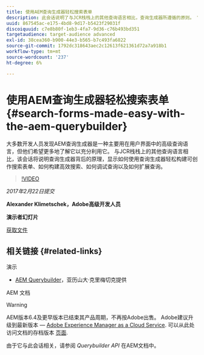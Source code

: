 ```yaml
---
title: 使用AEM查询生成器轻松搜索表单
description: 此会话说明了与JCR栈栈上的其他查询语言相比，查询生成器所遵循的原则。 它显示了如何使用它轻松构建可创作的搜索表单、如何构建高效的搜索、如何调试查询以及如何扩展它。
uuid: 867545ac-e175-4bd8-9d17-b5423f29031f
discoiquuid: c7e8b80f-1eb3-4fa7-9d36-c76b493bd351
targetaudience: target-audience advanced
exl-id: 38cea360-b900-44e3-b565-b7c493fa6822
source-git-commit: 1792dc318643aec2c12613f621361d72a7a918b1
workflow-type: tm+mt
source-wordcount: '237'
ht-degree: 6%

---
```


# 使用AEM查询生成器轻松搜索表单{#search-forms-made-easy-with-the-aem-querybuilder}

大多数开发人员发现AEM查询生成器是一种主要用在用户界面中的高级查询语言，但他们希望更多地了解它以充分利用它。 与JCR栈栈上的其他查询语言相比，该会话将说明查询生成器背后的原理，显示如何使用查询生成器轻松构建可创作搜索表单、如何构建高效搜索、如何调试查询以及如何扩展查询。

>[!VIDEO](https://video.tv.adobe.com/v/19139/?quality=9)

*2017年2月22日提交*

**Alexander Klimetschek，Adobe高级开发人员**

**演示者幻灯片**

[获取文件](assets/aem-gems-querybuilder-2017.pdf)

## 相关链接 {#related-links}

演示

* [AEM Querybuilder](https://www.youtube.com/watch?v=yR9mcp9_MtY&amp;list=PLHMjqSjX2bE7zaDKZ7KD-tuqVXooiKave)，亚历山大·克里梅切克提供

AEM 文档

>[!WARNING]
>
>AEM版本6.4及更早版本已结束其产品周期，不再按Adobe出售。  Adobe建议升级到最新版本 —  [Adobe Experience Manager as a Cloud Service](https://experienceleague.adobe.com/docs/experience-manager-cloud-service.html).  可以从此处访问文档的存档版本 [页面](https://experienceleague.adobe.com/docs/experience-manager-release-information/aem-release-updates/previous-updates/aem-previous-versions.html).
>
>由于它与此会话相关，请参阅 *Querybuilder API* 在AEM文档中。

<!--
[Get back to the Overview](https://helpx.adobe.com/experience-manager/kt/eseminars/gems/aem-index.html)
-->
